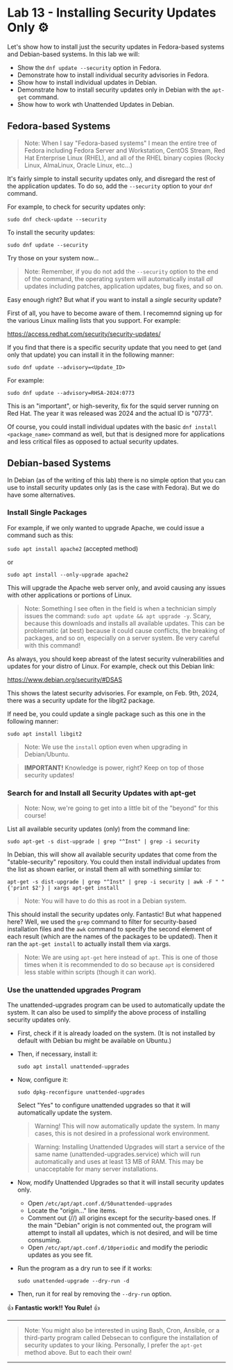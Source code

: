 # Lab 13 - Installing Security Updates Only ⚙️

Let's show how to install just the security updates in Fedora-based systems and Debian-based systems. In this lab we will:

- Show the `dnf update --security` option in Fedora.
- Demonstrate how to install individual security advisories in Fedora.
- Show how to install individual updates in Debian.
- Demonstrate how to install security updates only in Debian with the `apt-get` command.
- Show how to work wth Unattended Updates in Debian.

## Fedora-based Systems

> Note: When I say "Fedora-based systems" I mean the entire tree of Fedora including Fedora Server and Workstation, CentOS Stream, Red Hat Enterprise Linux (RHEL), and all of the RHEL binary copies (Rocky Linux, AlmaLinux, Oracle Linux, etc...)

It's fairly simple to install security updates only, and disregard the rest of the application updates. To do so, add the `--security` option to your `dnf` command.

For example, to check for security updates only:

`sudo dnf check-update --security`

To install the security updates:

`sudo dnf update --security`

Try those on your system now...

> Note: Remember, if you do not add the `--security` option to the end of the command, the operating system will automatically install *all* updates including patches, application updates, bug fixes, and so on.

Easy enough right? But what if you want to install a *single* security update?

First of all, you have to become aware of them. I recomemnd signing up for the various Linux mailing lists that you support. For example:

https://access.redhat.com/security/security-updates/

If you find that there is a specific security update that you need to get (and only that update) you can install it in the following manner:

`sudo dnf update --advisory=<Update_ID>`

For example:

`sudo dnf update --advisory=RHSA-2024:0773`

This is an "important", or high-severity, fix for the squid server running on Red Hat. The year it was released was 2024 and the actual ID is "0773".

Of course, you could install individual updates with the basic `dnf install <package_name>` command as well, but that is designed more for applications and less critical files as opposed to actual security updates.

## Debian-based Systems

In Debian (as of the writing of this lab) there is no simple option that you can use to install security updates only (as is the case with Fedora). But we do have some alternatives.

### Install Single Packages

For example, if we only wanted to upgrade Apache, we could issue a command such as this:

`sudo apt install apache2`  (accepted method)

or

`sudo apt install --only-upgrade apache2`

This will upgrade the Apache web server only, and avoid causing any issues with other applications or portions of Linux.

> Note: Something I see often in the field is when a technician simply issues the command: `sudo apt update && apt upgrade -y`. Scary, because this downloads and installs all available updates. This can be problematic (at best) because it could cause conflicts, the breaking of packages, and so on, especially on a server system. Be very careful with this command!

As always, you should keep abreast of the latest security vulnerabilities and updates for your distro of Linux. For example, check out this Debian link:

https://www.debian.org/security/#DSAS 

This shows the latest security advisories. For example, on Feb. 9th, 2024, there was a security update for the libgit2 package.

If need be, you could update a single package such as this one in the following manner:

`sudo apt install libgit2`

> Note: We use the `install` option even when upgrading in Debian/Ubuntu.

> **IMPORTANT!** Knowledge is power, right? Keep on top of those security updates!

### Search for and Install all Security Updates with apt-get

> Note: Now, we're going to get into a little bit of the "beyond" for this course!

List all available security updates (only) from the command line:

`sudo apt-get -s dist-upgrade | grep "^Inst" | grep -i security`

In Debian, this will show all available security updates that come from the "stable-security" repository. You could then install individual updates from the list as shown earlier, or install them all with something similar to:

`apt-get -s dist-upgrade | grep "^Inst" | grep -i security | awk -F " " {'print $2'} | xargs apt-get install`

> Note: You will have to do this as root in a Debian system.

This should install the security updates only. Fantastic! But what happened here? Well, we used the `grep` command to filter for security-based installation files and the `awk` command to specify the second element of each result (which are the names of the packages to be updated). Then it ran the `apt-get install` to actually install them via xargs.

> Note: We are using `apt-get` here instead of `apt`. This is one of those times when it is recommended to do so because `apt` is considered less stable within scripts (though it can work).

### Use the unattended upgrades Program

The unattended-upgrades program can be used to automatically update the system. It can also be used to simplify the above process of installing security updates only.

- First, check if it is already loaded on the system. (It is not installed by default with Debian bu might be available on Ubuntu.)

- Then, if necessary, install it:

  `sudo apt install unattended-upgrades`

- Now, configure it:

  `sudo dpkg-reconfigure unattended-upgrades`

  Select "Yes" to configure unattended upgrades so that it will automatically update the system.

  > Warning! This will now automatically update the system. In many cases, this is not desired in a professional work environment.

  > Warning: Installing Unattended Upgrades will start a service of the same name (unattended-upgrades.service) which will run automatically and uses at least 13 MB of RAM. This may be unacceptable for many server installations.

- Now, modify Unattended Upgrades so that it will install security updates only.

  - Open `/etc/apt/apt.conf.d/50unattended-upgrades`
  - Locate the "origin..." line items.
  - Comment out (//) all origins except for the security-based ones. If the main "Debian" origin is not commented out, the program will attempt to install all updates, which is not desired, and will be time consuming.
  - Open `/etc/apt/apt.conf.d/10periodic` and modify the periodic updates as you see fit.

- Run the program as a dry run to see if it works:

  `sudo unattended-upgrade --dry-run -d`

- Then, run it for real by removing the `--dry-run` option.

👍 **Fantastic work!! You Rule!** 👍

---

> Note: You might also be interested in using Bash, Cron, Ansible, or a third-party program called Debsecan to configure the installation of security updates to your liking. Personally, I prefer the `apt-get` method above. But to each their own!

---
